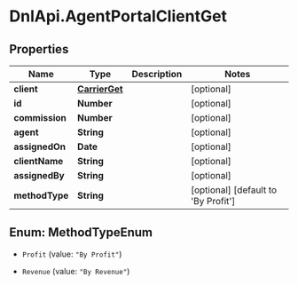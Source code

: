 # DnlApi.AgentPortalClientGet

## Properties
Name | Type | Description | Notes
------------ | ------------- | ------------- | -------------
**client** | [**CarrierGet**](CarrierGet.md) |  | [optional] 
**id** | **Number** |  | [optional] 
**commission** | **Number** |  | [optional] 
**agent** | **String** |  | [optional] 
**assignedOn** | **Date** |  | [optional] 
**clientName** | **String** |  | [optional] 
**assignedBy** | **String** |  | [optional] 
**methodType** | **String** |  | [optional] [default to &#39;By Profit&#39;]


<a name="MethodTypeEnum"></a>
## Enum: MethodTypeEnum


* `Profit` (value: `"By Profit"`)

* `Revenue` (value: `"By Revenue"`)




